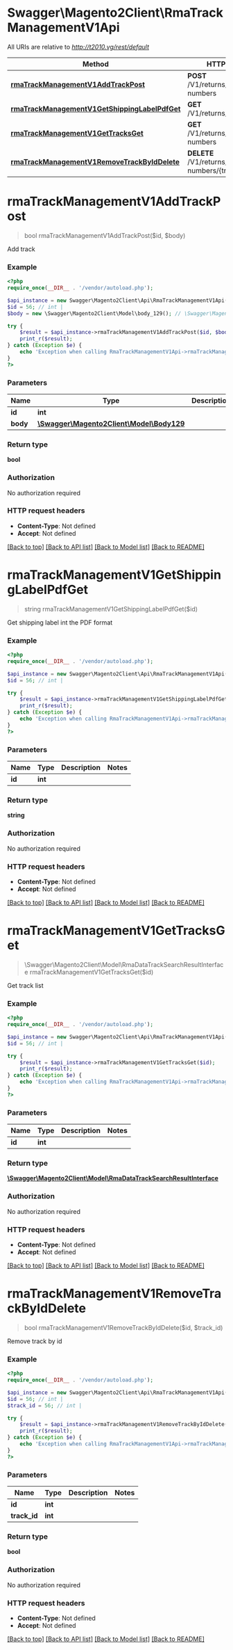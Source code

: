 # Swagger\Magento2Client\RmaTrackManagementV1Api

All URIs are relative to *http://t2010.vg/rest/default*

Method | HTTP request | Description
------------- | ------------- | -------------
[**rmaTrackManagementV1AddTrackPost**](RmaTrackManagementV1Api.md#rmaTrackManagementV1AddTrackPost) | **POST** /V1/returns/{id}/tracking-numbers | 
[**rmaTrackManagementV1GetShippingLabelPdfGet**](RmaTrackManagementV1Api.md#rmaTrackManagementV1GetShippingLabelPdfGet) | **GET** /V1/returns/{id}/labels | 
[**rmaTrackManagementV1GetTracksGet**](RmaTrackManagementV1Api.md#rmaTrackManagementV1GetTracksGet) | **GET** /V1/returns/{id}/tracking-numbers | 
[**rmaTrackManagementV1RemoveTrackByIdDelete**](RmaTrackManagementV1Api.md#rmaTrackManagementV1RemoveTrackByIdDelete) | **DELETE** /V1/returns/{id}/tracking-numbers/{trackId} | 


# **rmaTrackManagementV1AddTrackPost**
> bool rmaTrackManagementV1AddTrackPost($id, $body)



Add track

### Example
```php
<?php
require_once(__DIR__ . '/vendor/autoload.php');

$api_instance = new Swagger\Magento2Client\Api\RmaTrackManagementV1Api();
$id = 56; // int | 
$body = new \Swagger\Magento2Client\Model\body_129(); // \Swagger\Magento2Client\Model\Body129 | 

try {
    $result = $api_instance->rmaTrackManagementV1AddTrackPost($id, $body);
    print_r($result);
} catch (Exception $e) {
    echo 'Exception when calling RmaTrackManagementV1Api->rmaTrackManagementV1AddTrackPost: ', $e->getMessage(), PHP_EOL;
}
?>
```

### Parameters

Name | Type | Description  | Notes
------------- | ------------- | ------------- | -------------
 **id** | **int**|  |
 **body** | [**\Swagger\Magento2Client\Model\Body129**](../Model/body_129.md)|  | [optional]

### Return type

**bool**

### Authorization

No authorization required

### HTTP request headers

 - **Content-Type**: Not defined
 - **Accept**: Not defined

[[Back to top]](#) [[Back to API list]](../../README.md#documentation-for-api-endpoints) [[Back to Model list]](../../README.md#documentation-for-models) [[Back to README]](../../README.md)

# **rmaTrackManagementV1GetShippingLabelPdfGet**
> string rmaTrackManagementV1GetShippingLabelPdfGet($id)



Get shipping label int the PDF format

### Example
```php
<?php
require_once(__DIR__ . '/vendor/autoload.php');

$api_instance = new Swagger\Magento2Client\Api\RmaTrackManagementV1Api();
$id = 56; // int | 

try {
    $result = $api_instance->rmaTrackManagementV1GetShippingLabelPdfGet($id);
    print_r($result);
} catch (Exception $e) {
    echo 'Exception when calling RmaTrackManagementV1Api->rmaTrackManagementV1GetShippingLabelPdfGet: ', $e->getMessage(), PHP_EOL;
}
?>
```

### Parameters

Name | Type | Description  | Notes
------------- | ------------- | ------------- | -------------
 **id** | **int**|  |

### Return type

**string**

### Authorization

No authorization required

### HTTP request headers

 - **Content-Type**: Not defined
 - **Accept**: Not defined

[[Back to top]](#) [[Back to API list]](../../README.md#documentation-for-api-endpoints) [[Back to Model list]](../../README.md#documentation-for-models) [[Back to README]](../../README.md)

# **rmaTrackManagementV1GetTracksGet**
> \Swagger\Magento2Client\Model\RmaDataTrackSearchResultInterface rmaTrackManagementV1GetTracksGet($id)



Get track list

### Example
```php
<?php
require_once(__DIR__ . '/vendor/autoload.php');

$api_instance = new Swagger\Magento2Client\Api\RmaTrackManagementV1Api();
$id = 56; // int | 

try {
    $result = $api_instance->rmaTrackManagementV1GetTracksGet($id);
    print_r($result);
} catch (Exception $e) {
    echo 'Exception when calling RmaTrackManagementV1Api->rmaTrackManagementV1GetTracksGet: ', $e->getMessage(), PHP_EOL;
}
?>
```

### Parameters

Name | Type | Description  | Notes
------------- | ------------- | ------------- | -------------
 **id** | **int**|  |

### Return type

[**\Swagger\Magento2Client\Model\RmaDataTrackSearchResultInterface**](../Model/RmaDataTrackSearchResultInterface.md)

### Authorization

No authorization required

### HTTP request headers

 - **Content-Type**: Not defined
 - **Accept**: Not defined

[[Back to top]](#) [[Back to API list]](../../README.md#documentation-for-api-endpoints) [[Back to Model list]](../../README.md#documentation-for-models) [[Back to README]](../../README.md)

# **rmaTrackManagementV1RemoveTrackByIdDelete**
> bool rmaTrackManagementV1RemoveTrackByIdDelete($id, $track_id)



Remove track by id

### Example
```php
<?php
require_once(__DIR__ . '/vendor/autoload.php');

$api_instance = new Swagger\Magento2Client\Api\RmaTrackManagementV1Api();
$id = 56; // int | 
$track_id = 56; // int | 

try {
    $result = $api_instance->rmaTrackManagementV1RemoveTrackByIdDelete($id, $track_id);
    print_r($result);
} catch (Exception $e) {
    echo 'Exception when calling RmaTrackManagementV1Api->rmaTrackManagementV1RemoveTrackByIdDelete: ', $e->getMessage(), PHP_EOL;
}
?>
```

### Parameters

Name | Type | Description  | Notes
------------- | ------------- | ------------- | -------------
 **id** | **int**|  |
 **track_id** | **int**|  |

### Return type

**bool**

### Authorization

No authorization required

### HTTP request headers

 - **Content-Type**: Not defined
 - **Accept**: Not defined

[[Back to top]](#) [[Back to API list]](../../README.md#documentation-for-api-endpoints) [[Back to Model list]](../../README.md#documentation-for-models) [[Back to README]](../../README.md)

